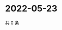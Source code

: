 # 2022-05-23

共 0 条

<!-- BEGIN WEIBO -->
<!-- 最后更新时间 Mon May 23 2022 01:09:45 GMT+0800 (China Standard Time) -->

<!-- END WEIBO -->
